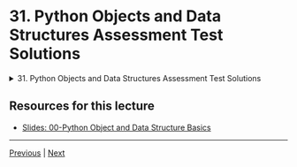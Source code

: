 # 31. Python Objects and Data Structures Assessment Test Solutions

<details>
  <summary> 31. Python Objects and Data Structures Assessment Test Solutions </summary>

-   [Notebook: 10-Objects and Data Structures Assessment Test-Solution](http://localhost:8888/notebooks/Documents/Complete-Python-3-Bootcamp/00-Python%20Object%20and%20Data%20Structure%20Basics/10-Objects%20and%20Data%20Structures%20Assessment%20Test-Solution.ipynb)

-   [Codebase: 09-data-structures-test.py](../../../codebase/python-camp/00-Python-Object-and-Data-Structure-Basics/09-data-structures-test.py)

</details> 


## Resources for this lecture


-   [Slides: 00-Python Object and Data Structure Basics](https://docs.google.com/presentation/d/1lMiOnSVp1dbTOOLMXJXqDyUJz5-k7n-rVPgQtMj7wcA/edit#slide=id.g2586a91ea0_0_101)


---

[Previous](./30_Python-Objects-and-Data-Structures-Assessment-Test-Overview.md) | [Next](./32_Comparison-Operators-in-Python.md)